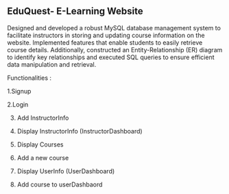 ## EduQuest- E-Learning Website 

Designed and developed a robust MySQL database management system to facilitate instructors in storing and updating course information on the website. Implemented features that enable students to easily retrieve course details. Additionally, constructed an Entity-Relationship (ER) diagram to identify key relationships and executed SQL queries to ensure efficient data manipulation and retrieval.

Functionalities :

1.Signup 

2.Login 

3. Add InstructorInfo
   
5. Display InstructorInfo (InstructorDashboard)
   
7. Display Courses
   
9. Add a new course
    
11. Display UserInfo (UserDashboard)
    
13. Add course to userDashbaord
